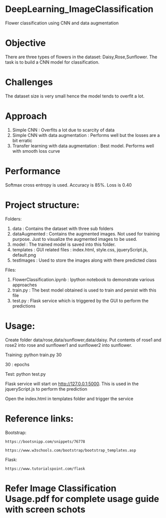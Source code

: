 # DeepLearning_ImageClassification
Flower classification using CNN and data augmentation

# Objective
There are three types of flowers in the dataset: Daisy,Rose,Sunflower. The task is to build a CNN model for classification.

# Challenges
The dataset size is very small hence the model tends to overfit a lot.

# Approach
1. Simple CNN : Overfits a lot due to scarcity of data
2. Simple CNN with data augmentation : Performs well but the losses are a bit erratic
3. Transfer learning with data augmentation : Best model. Performs well with smooth loss curve

# Performance
Softmax cross entropy is used. Accuracy is 85%. Loss is 0.40

# Project structure:
Folders: 
  1. data : Contains the dataset with three sub folders
  2. dataAugmented : Contains the augmented images. Not used for training purpose. Just to visualize the augmented images to be used.
  3. model : The trained model is saved into this folder. 
  4. templates : GUI related files : index.html, style.css, jqueryScript.js, default.png
  5. testImages : Used to store the images along with there predicted class
  
Files:
  1. FlowerClassification.ipynb : Ipython notebook to demonstrate various approaches
  2. train.py : The best model obtained is used to train and persist with this file
  3. test.py : Flask service which is triggered by the GUI to perform the predictions
  
# Usage:

  Create folder data/rose,data/sunflower,data/daisy. Put contents of rose1 and rose2 into rose and sunflower1 and sunflower2 into sunflower. 
  
  Training: python train.py 30
  
  30 : epochs
  
  Test: python test.py
  
  Flask service will start on http://127.0.0.1:5000. This is used in the jqueryScript.js to perform the prediction
  
  Open the index.html in templates folder and trigger the service
  
  
# Reference links:
  Bootstrap:
  
    https://bootsnipp.com/snippets/76778
    
    https://www.w3schools.com/bootstrap/bootstrap_templates.asp
    
  Flask:
  
    https://www.tutorialspoint.com/flask
    
# Refer Image Classification Usage.pdf for complete usage guide with screen schots
